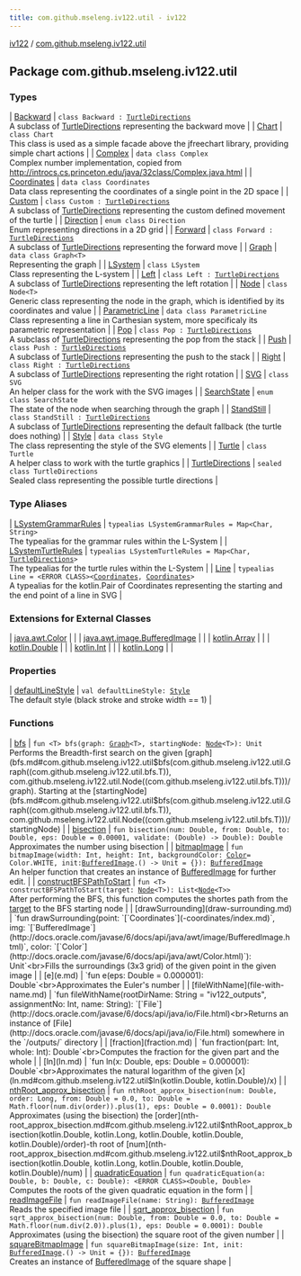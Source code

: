 ```yaml
---
title: com.github.mseleng.iv122.util - iv122
---
```


[iv122](../index.md) / [com.github.mseleng.iv122.util](.)

## Package com.github.mseleng.iv122.util

### Types

| [Backward](-backward/index.md) | `class Backward : `[`TurtleDirections`](-turtle-directions/index.md)<br>A subclass of [TurtleDirections](-turtle-directions/index.md) representing the backward move |
| [Chart](-chart/index.md) | `class Chart`<br>This class is used as a simple facade above the jfreechart library, providing simple chart actions |
| [Complex](-complex/index.md) | `data class Complex`<br>Complex number implementation, copied from
http://introcs.cs.princeton.edu/java/32class/Complex.java.html |
| [Coordinates](-coordinates/index.md) | `data class Coordinates`<br>Data class representing the coordinates of a single point in the 2D space |
| [Custom](-custom/index.md) | `class Custom : `[`TurtleDirections`](-turtle-directions/index.md)<br>A subclass of [TurtleDirections](-turtle-directions/index.md) representing the custom defined movement of the turtle |
| [Direction](-direction/index.md) | `enum class Direction`<br>Enum representing directions in a 2D grid |
| [Forward](-forward/index.md) | `class Forward : `[`TurtleDirections`](-turtle-directions/index.md)<br>A subclass of [TurtleDirections](-turtle-directions/index.md) representing the forward move |
| [Graph](-graph/index.md) | `data class Graph<T>`<br>Representing the graph |
| [LSystem](-l-system/index.md) | `class LSystem`<br>Class representing the L-system |
| [Left](-left/index.md) | `class Left : `[`TurtleDirections`](-turtle-directions/index.md)<br>A subclass of [TurtleDirections](-turtle-directions/index.md) representing the left rotation |
| [Node](-node/index.md) | `class Node<T>`<br>Generic class representing the node in the graph, which is identified by its coordinates and value |
| [ParametricLine](-parametric-line/index.md) | `data class ParametricLine`<br>Class representing a line in Carthesian system, more specificaly its parametric representation |
| [Pop](-pop/index.md) | `class Pop : `[`TurtleDirections`](-turtle-directions/index.md)<br>A subclass of [TurtleDirections](-turtle-directions/index.md) representing the pop from the stack |
| [Push](-push/index.md) | `class Push : `[`TurtleDirections`](-turtle-directions/index.md)<br>A subclass of [TurtleDirections](-turtle-directions/index.md) representing the push to the stack |
| [Right](-right/index.md) | `class Right : `[`TurtleDirections`](-turtle-directions/index.md)<br>A subclass of [TurtleDirections](-turtle-directions/index.md) representing the right rotation |
| [SVG](-s-v-g/index.md) | `class SVG`<br>An helper class for the work with the SVG images |
| [SearchState](-search-state/index.md) | `enum class SearchState`<br>The state of the node when searching through the graph |
| [StandStill](-stand-still/index.md) | `class StandStill : `[`TurtleDirections`](-turtle-directions/index.md)<br>A subclass of [TurtleDirections](-turtle-directions/index.md) representing the default fallback (the turtle does nothing) |
| [Style](-style/index.md) | `data class Style`<br>The class representing the style of the SVG elements |
| [Turtle](-turtle/index.md) | `class Turtle`<br>A helper class to work with the turtle graphics |
| [TurtleDirections](-turtle-directions/index.md) | `sealed class TurtleDirections`<br>Sealed class representing the possible turtle directions |

### Type Aliases

| [LSystemGrammarRules](-l-system-grammar-rules.md) | `typealias LSystemGrammarRules = Map<Char, String>`<br>The typealias for the grammar rules within the L-System |
| [LSystemTurtleRules](-l-system-turtle-rules.md) | `typealias LSystemTurtleRules = Map<Char, `[`TurtleDirections`](-turtle-directions/index.md)`>`<br>The typealias for the turtle rules within the L-System |
| [Line](-line.md) | `typealias Line = <ERROR CLASS><`[`Coordinates`](-coordinates/index.md)`, `[`Coordinates`](-coordinates/index.md)`>`<br>A typealias for the kotlin.Pair of Coordinates representing the starting and the end point of a line in SVG |

### Extensions for External Classes

| [java.awt.Color](java.awt.-color/index.md) |  |
| [java.awt.image.BufferedImage](java.awt.image.-buffered-image/index.md) |  |
| [kotlin.Array](kotlin.-array/index.md) |  |
| [kotlin.Double](kotlin.-double/index.md) |  |
| [kotlin.Int](kotlin.-int/index.md) |  |
| [kotlin.Long](kotlin.-long/index.md) |  |

### Properties

| [defaultLineStyle](default-line-style.md) | `val defaultLineStyle: `[`Style`](-style/index.md)<br>The default style (black stroke and stroke width == 1) |

### Functions

| [bfs](bfs.md) | `fun <T> bfs(graph: `[`Graph`](-graph/index.md)`<T>, startingNode: `[`Node`](-node/index.md)`<T>): Unit`<br>Performs the Breadth-first search on the given [graph](bfs.md#com.github.mseleng.iv122.util$bfs(com.github.mseleng.iv122.util.Graph((com.github.mseleng.iv122.util.bfs.T)), com.github.mseleng.iv122.util.Node((com.github.mseleng.iv122.util.bfs.T)))/graph). Starting at the [startingNode](bfs.md#com.github.mseleng.iv122.util$bfs(com.github.mseleng.iv122.util.Graph((com.github.mseleng.iv122.util.bfs.T)), com.github.mseleng.iv122.util.Node((com.github.mseleng.iv122.util.bfs.T)))/startingNode) |
| [bisection](bisection.md) | `fun bisection(num: Double, from: Double, to: Double, eps: Double = 0.00001, validate: (Double) -> Double): Double`<br>Approximates the number using bisection |
| [bitmapImage](bitmap-image.md) | `fun bitmapImage(width: Int, height: Int, backgroundColor: `[`Color`](http://docs.oracle.com/javase/6/docs/api/java/awt/Color.html)` = Color.WHITE, init: `[`BufferedImage`](http://docs.oracle.com/javase/6/docs/api/java/awt/image/BufferedImage.html)`.() -> Unit = {}): `[`BufferedImage`](http://docs.oracle.com/javase/6/docs/api/java/awt/image/BufferedImage.html)<br>An helper function that creates an instance of [BufferedImage](http://docs.oracle.com/javase/6/docs/api/java/awt/image/BufferedImage.html) for further edit. |
| [constructBFSPathToStart](construct-b-f-s-path-to-start.md) | `fun <T> constructBFSPathToStart(target: `[`Node`](-node/index.md)`<T>): List<`[`Node`](-node/index.md)`<T>>`<br>After performing the BFS, this function computes the shortes path from the [target](construct-b-f-s-path-to-start.md#com.github.mseleng.iv122.util$constructBFSPathToStart(com.github.mseleng.iv122.util.Node((com.github.mseleng.iv122.util.constructBFSPathToStart.T)))/target) to the BFS starting node |
| [drawSurrounding](draw-surrounding.md) | `fun drawSurrounding(point: `[`Coordinates`](-coordinates/index.md)`, img: `[`BufferedImage`](http://docs.oracle.com/javase/6/docs/api/java/awt/image/BufferedImage.html)`, color: `[`Color`](http://docs.oracle.com/javase/6/docs/api/java/awt/Color.html)`): Unit`<br>Fills the surroundings (3x3 grid) of the given point in the given image |
| [e](e.md) | `fun e(eps: Double = 0.000001): Double`<br>Approximates the Euler's number |
| [fileWithName](file-with-name.md) | `fun fileWithName(rootDirName: String = "iv122_outputs", assignmentNo: Int, name: String): `[`File`](http://docs.oracle.com/javase/6/docs/api/java/io/File.html)<br>Returns an instance of [File](http://docs.oracle.com/javase/6/docs/api/java/io/File.html) somewhere in the `/outputs/` directory |
| [fraction](fraction.md) | `fun fraction(part: Int, whole: Int): Double`<br>Computes the fraction for the given part and the whole |
| [ln](ln.md) | `fun ln(x: Double, eps: Double = 0.000001): Double`<br>Approximates the natural logarithm of the given [x](ln.md#com.github.mseleng.iv122.util$ln(kotlin.Double, kotlin.Double)/x) |
| [nthRoot_approx_bisection](nth-root_approx_bisection.md) | `fun nthRoot_approx_bisection(num: Double, order: Long, from: Double = 0.0, to: Double = Math.floor(num.div(order)).plus(1), eps: Double = 0.0001): Double`<br>Approximates (using the bisection) the [order](nth-root_approx_bisection.md#com.github.mseleng.iv122.util$nthRoot_approx_bisection(kotlin.Double, kotlin.Long, kotlin.Double, kotlin.Double, kotlin.Double)/order)-th root of [num](nth-root_approx_bisection.md#com.github.mseleng.iv122.util$nthRoot_approx_bisection(kotlin.Double, kotlin.Long, kotlin.Double, kotlin.Double, kotlin.Double)/num) |
| [quadraticEquation](quadratic-equation.md) | `fun quadraticEquation(a: Double, b: Double, c: Double): <ERROR CLASS><Double, Double>`<br>Computes the roots of the given quadratic equation in the form |
| [readImageFile](read-image-file.md) | `fun readImageFile(name: String): `[`BufferedImage`](http://docs.oracle.com/javase/6/docs/api/java/awt/image/BufferedImage.html)<br>Reads the specified image file |
| [sqrt_approx_bisection](sqrt_approx_bisection.md) | `fun sqrt_approx_bisection(num: Double, from: Double = 0.0, to: Double = Math.floor(num.div(2.0)).plus(1), eps: Double = 0.0001): Double`<br>Approximates (using the bisection) the square root of the given number |
| [squareBitmapImage](square-bitmap-image.md) | `fun squareBitmapImage(size: Int, init: `[`BufferedImage`](http://docs.oracle.com/javase/6/docs/api/java/awt/image/BufferedImage.html)`.() -> Unit = {}): `[`BufferedImage`](http://docs.oracle.com/javase/6/docs/api/java/awt/image/BufferedImage.html)<br>Creates an instance of [BufferedImage](http://docs.oracle.com/javase/6/docs/api/java/awt/image/BufferedImage.html) of the square shape |

